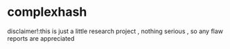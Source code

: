 # complexhash
disclaimer!:this is just a little research project , nothing serious , so any flaw reports are appreciated 
